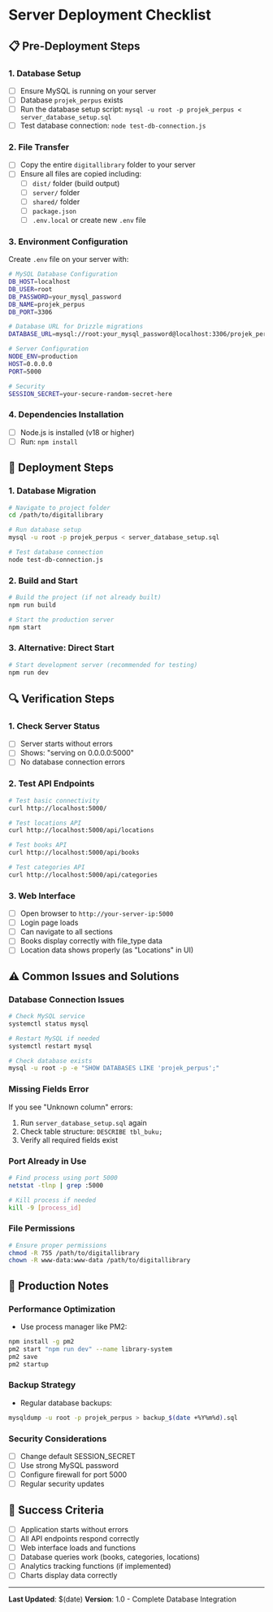 # Server Deployment Checklist

## 📋 Pre-Deployment Steps

### 1. Database Setup
- [ ] Ensure MySQL is running on your server
- [ ] Database `projek_perpus` exists
- [ ] Run the database setup script: `mysql -u root -p projek_perpus < server_database_setup.sql`
- [ ] Test database connection: `node test-db-connection.js`

### 2. File Transfer
- [ ] Copy the entire `digitallibrary` folder to your server
- [ ] Ensure all files are copied including:
  - [ ] `dist/` folder (build output)
  - [ ] `server/` folder
  - [ ] `shared/` folder
  - [ ] `package.json`
  - [ ] `.env.local` or create new `.env` file

### 3. Environment Configuration
Create `.env` file on your server with:
```bash
# MySQL Database Configuration
DB_HOST=localhost
DB_USER=root
DB_PASSWORD=your_mysql_password
DB_NAME=projek_perpus
DB_PORT=3306

# Database URL for Drizzle migrations
DATABASE_URL=mysql://root:your_mysql_password@localhost:3306/projek_perpus

# Server Configuration
NODE_ENV=production
HOST=0.0.0.0
PORT=5000

# Security
SESSION_SECRET=your-secure-random-secret-here
```

### 4. Dependencies Installation
- [ ] Node.js is installed (v18 or higher)
- [ ] Run: `npm install`

## 🚀 Deployment Steps

### 1. Database Migration
```bash
# Navigate to project folder
cd /path/to/digitallibrary

# Run database setup
mysql -u root -p projek_perpus < server_database_setup.sql

# Test database connection
node test-db-connection.js
```

### 2. Build and Start
```bash
# Build the project (if not already built)
npm run build

# Start the production server
npm start
```

### 3. Alternative: Direct Start
```bash
# Start development server (recommended for testing)
npm run dev
```

## 🔍 Verification Steps

### 1. Check Server Status
- [ ] Server starts without errors
- [ ] Shows: "serving on 0.0.0.0:5000"
- [ ] No database connection errors

### 2. Test API Endpoints
```bash
# Test basic connectivity
curl http://localhost:5000/

# Test locations API
curl http://localhost:5000/api/locations

# Test books API
curl http://localhost:5000/api/books

# Test categories API
curl http://localhost:5000/api/categories
```

### 3. Web Interface
- [ ] Open browser to `http://your-server-ip:5000`
- [ ] Login page loads
- [ ] Can navigate to all sections
- [ ] Books display correctly with file_type data
- [ ] Location data shows properly (as "Locations" in UI)

## ⚠️ Common Issues and Solutions

### Database Connection Issues
```bash
# Check MySQL service
systemctl status mysql

# Restart MySQL if needed
systemctl restart mysql

# Check database exists
mysql -u root -p -e "SHOW DATABASES LIKE 'projek_perpus';"
```

### Missing Fields Error
If you see "Unknown column" errors:
1. Run `server_database_setup.sql` again
2. Check table structure: `DESCRIBE tbl_buku;`
3. Verify all required fields exist

### Port Already in Use
```bash
# Find process using port 5000
netstat -tlnp | grep :5000

# Kill process if needed
kill -9 [process_id]
```

### File Permissions
```bash
# Ensure proper permissions
chmod -R 755 /path/to/digitallibrary
chown -R www-data:www-data /path/to/digitallibrary
```

## 📝 Production Notes

### Performance Optimization
- Use process manager like PM2:
```bash
npm install -g pm2
pm2 start "npm run dev" --name library-system
pm2 save
pm2 startup
```

### Backup Strategy
- Regular database backups:
```bash
mysqldump -u root -p projek_perpus > backup_$(date +%Y%m%d).sql
```

### Security Considerations
- [ ] Change default SESSION_SECRET
- [ ] Use strong MySQL password
- [ ] Configure firewall for port 5000
- [ ] Regular security updates

## 🎯 Success Criteria
- [ ] Application starts without errors
- [ ] All API endpoints respond correctly
- [ ] Web interface loads and functions
- [ ] Database queries work (books, categories, locations)
- [ ] Analytics tracking functions (if implemented)
- [ ] Charts display data correctly

---
**Last Updated**: $(date)
**Version**: 1.0 - Complete Database Integration